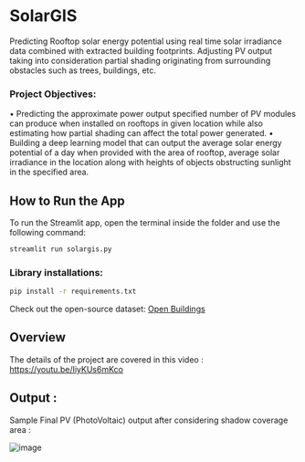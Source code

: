 # SolarGIS
Predicting Rooftop solar energy potential using real time solar irradiance data combined with extracted building footprints. Adjusting PV output taking into consideration partial shading originating from surrounding obstacles such as trees, buildings, etc. 

### Project Objectives:
•	Predicting the approximate power output specified number of PV modules can produce when installed on rooftops in given location while also estimating how partial shading can affect the total power generated. 
•	Building a deep learning model that can output the average solar energy potential of a day when provided with the area of rooftop, average solar irradiance in the location along with heights of objects obstructing sunlight in the specified area. 

## How to Run the App
To run the Streamlit app, open the terminal inside the folder and use the following command:

```bash
streamlit run solargis.py
```

### Library installations: 
```bash
pip install -r requirements.txt
```

Check out the open-source dataset: [Open Buildings](https://sites.research.google/open-buildings/)

## Overview 

The details of the project are covered in this video : https://youtu.be/IiyKUs6mKco


## Output :

Sample Final PV (PhotoVoltaic) output after considering shadow coverage area :

![image](https://github.com/user-attachments/assets/927c9cc3-ca5d-4391-b9c7-50ca324f865f)
<br> <br><br>





